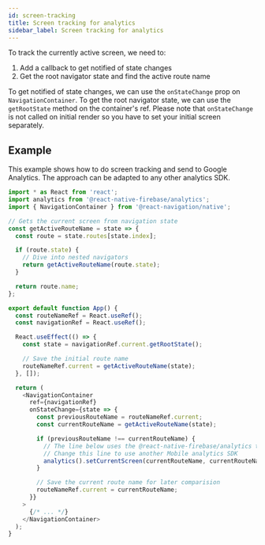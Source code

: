 ```yaml
---
id: screen-tracking
title: Screen tracking for analytics
sidebar_label: Screen tracking for analytics
---
```


To track the currently active screen, we need to:

1. Add a callback to get notified of state changes
2. Get the root navigator state and find the active route name

To get notified of state changes, we can use the `onStateChange` prop on `NavigationContainer`. To get the root navigator state, we can use the `getRootState` method on the container's ref. Please note that `onStateChange` is not called on initial render so you have to set your initial screen separately.

## Example

This example shows how to do screen tracking and send to Google Analytics. The approach can be adapted to any other analytics SDK.

 <samp id="screen-tracking-for-analytics" />

```js
import * as React from 'react';
import analytics from '@react-native-firebase/analytics';
import { NavigationContainer } from '@react-navigation/native';

// Gets the current screen from navigation state
const getActiveRouteName = state => {
  const route = state.routes[state.index];

  if (route.state) {
    // Dive into nested navigators
    return getActiveRouteName(route.state);
  }

  return route.name;
};

export default function App() {
  const routeNameRef = React.useRef();
  const navigationRef = React.useRef();

  React.useEffect(() => {
    const state = navigationRef.current.getRootState();

    // Save the initial route name
    routeNameRef.current = getActiveRouteName(state);
  }, []);

  return (
    <NavigationContainer
      ref={navigationRef}
      onStateChange={state => {
        const previousRouteName = routeNameRef.current;
        const currentRouteName = getActiveRouteName(state);

        if (previousRouteName !== currentRouteName) {
          // The line below uses the @react-native-firebase/analytics tracker
          // Change this line to use another Mobile analytics SDK
          analytics().setCurrentScreen(currentRouteName, currentRouteName);
        }

        // Save the current route name for later comparision
        routeNameRef.current = currentRouteName;
      }}
    >
      {/* ... */}
    </NavigationContainer>
  );
}
```
